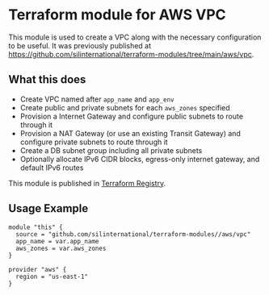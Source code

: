 # Terraform module for AWS VPC

This module is used to create a VPC along with the necessary configuration to be useful. It was
previously published at
https://github.com/silinternational/terraform-modules/tree/main/aws/vpc.

## What this does

- Create VPC named after `app_name` and `app_env`
- Create public and private subnets for each `aws_zones` specified
- Provision a Internet Gateway and configure public subnets to route through it
- Provision a NAT Gateway (or use an existing Transit Gateway) and configure private subnets to route through it
- Create a DB subnet group including all private subnets
- Optionally allocate IPv6 CIDR blocks, egress-only internet gateway, and default IPv6 routes

This module is published in [Terraform Registry](https://registry.terraform.io/modules/silinternational/vpc/aws/latest).

## Usage Example

```hcl
module "this" {
  source = "github.com/silinternational/terraform-modules//aws/vpc"
  app_name = var.app_name
  aws_zones = var.aws_zones
}

provider "aws" {
  region = "us-east-1"
}
```
